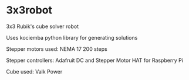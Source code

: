 # 3x3robot
3x3 Rubik's cube solver robot

Uses kociemba python library for generating solutions

Stepper motors used: NEMA 17 200 steps

Stepper controllers: Adafruit DC and Stepper Motor HAT for Raspberry Pi

Cube used: Valk Power
